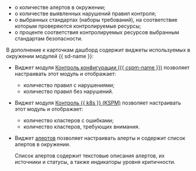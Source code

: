 * о количестве алертов в окружении;
* о количестве выявленных нарушений правил контроля;
* о выбранных стандартах (наборы требований), на соответствие которым проверяются контролируемые ресурсы;
* о проценте соответствия контролируемых ресурсов выбранным стандартам безопасности.

В дополнение к карточкам дашборд содержит виджеты используемых в окружении модулей {{ sd-name }}:

* Виджет модуля [Контроль конфигурации ({{ cspm-name }})](../../security-deck/concepts/cspm.md) позволяет настраивать этот модуль и отображает:

    * количество правил с нарушениями;
    * количество правил без нарушений.
* Виджет модуля [Контроль {{ k8s }} (KSPM)](../../security-deck/concepts/kspm.md) позволяет настраивать этот модуль и отображает:

    * количество кластеров с ошибками;
    * количество кластеров, требующих внимания.

* Виджет [алертов](../../security-deck/concepts/alerts.md) позволяет настраивать алерты и содержит список алертов в окружении.

    Список алертов содержит текстовые описания алертов, их источники и статусы, а также индикаторы уровня критичности.